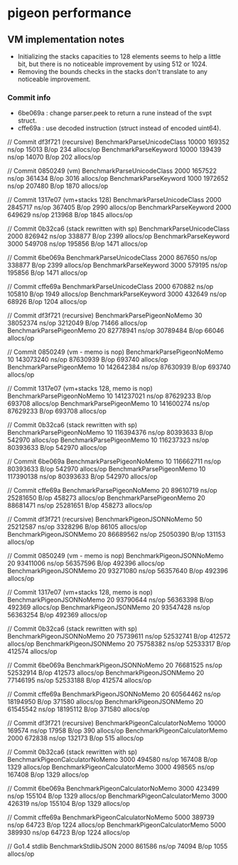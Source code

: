 # pigeon performance

## VM implementation notes

* Initializing the stacks capacities to 128 elements seems to help a little bit, but there is no noticeable improvement by using 512 or 1024.
* Removing the bounds checks in the stacks don't translate to any noticeable improvement.

### Commit info

* 6be069a : change parser.peek to return a rune instead of the svpt struct.
* cffe69a : use decoded instruction (struct instead of encoded uint64).

// Commit df3f721 (recursive)
BenchmarkParseUnicodeClass         10000            169352 ns/op           15013 B/op        234 allocs/op
BenchmarkParseKeyword              10000            139439 ns/op           14070 B/op        202 allocs/op

// Commit 0850249 (vm)
BenchmarkParseUnicodeClass          2000           1657522 ns/op          361434 B/op       3016 allocs/op
BenchmarkParseKeyword               1000           1972652 ns/op          207480 B/op       1870 allocs/op

// Commit 1317e07 (vm+stacks 128)
BenchmarkParseUnicodeClass          2000           2845717 ns/op          367405 B/op       2990 allocs/op
BenchmarkParseKeyword               2000            649629 ns/op          213968 B/op       1845 allocs/op

// Commit 0b32ca6 (stack rewritten with sp)
BenchmarkParseUnicodeClass          2000            826942 ns/op          338877 B/op       2399 allocs/op
BenchmarkParseKeyword               3000            549708 ns/op          195856 B/op       1471 allocs/op

// Commit 6be069a
BenchmarkParseUnicodeClass          2000            867650 ns/op          338877 B/op       2399 allocs/op
BenchmarkParseKeyword               3000            579195 ns/op          195856 B/op       1471 allocs/op

// Commit cffe69a
BenchmarkParseUnicodeClass          2000            670882 ns/op          105810 B/op       1949 allocs/op
BenchmarkParseKeyword               3000            432649 ns/op           68926 B/op       1204 allocs/op



// Commit df3f721 (recursive)
BenchmarkParsePigeonNoMemo            30          38052374 ns/op         3212049 B/op      71466 allocs/op
BenchmarkParsePigeonMemo              20          82778941 ns/op        30789484 B/op      66046 allocs/op

// Commit 0850249 (vm - memo is nop)
BenchmarkParsePigeonNoMemo            10         143073240 ns/op        87630939 B/op     693740 allocs/op
BenchmarkParsePigeonMemo              10         142642384 ns/op        87630939 B/op     693740 allocs/op

// Commit 1317e07 (vm+stacks 128, memo is nop)
BenchmarkParsePigeonNoMemo            10         141237021 ns/op        87629233 B/op     693708 allocs/op
BenchmarkParsePigeonMemo              10         141600274 ns/op        87629233 B/op     693708 allocs/op

// Commit 0b32ca6 (stack rewritten with sp)
BenchmarkParsePigeonNoMemo            10         116394376 ns/op        80393633 B/op     542970 allocs/op
BenchmarkParsePigeonMemo              10         116237323 ns/op        80393633 B/op     542970 allocs/op

// Commit 6be069a
BenchmarkParsePigeonNoMemo            10         116662711 ns/op        80393633 B/op     542970 allocs/op
BenchmarkParsePigeonMemo              10         117390138 ns/op        80393633 B/op     542970 allocs/op

// Commit cffe69a
BenchmarkParsePigeonNoMemo            20          89610719 ns/op        25281650 B/op     458273 allocs/op
BenchmarkParsePigeonMemo              20          88681471 ns/op        25281651 B/op     458273 allocs/op


// Commit df3f721 (recursive)
BenchmarkPigeonJSONNoMemo             50          25212587 ns/op         3328296 B/op      86105 allocs/op
BenchmarkPigeonJSONMemo               20          86689562 ns/op        25050390 B/op     131153 allocs/op

// Commit 0850249 (vm - memo is nop)
BenchmarkPigeonJSONNoMemo             20          93411006 ns/op        56357596 B/op     492396 allocs/op
BenchmarkPigeonJSONMemo               20          93271080 ns/op        56357640 B/op     492396 allocs/op

// Commit 1317e07 (vm+stacks 128, memo is nop)
BenchmarkPigeonJSONNoMemo             20          93790644 ns/op        56363398 B/op     492369 allocs/op
BenchmarkPigeonJSONMemo               20          93547428 ns/op        56363254 B/op     492369 allocs/op

// Commit 0b32ca6 (stack rewritten with sp)
BenchmarkPigeonJSONNoMemo             20          75739611 ns/op        52532741 B/op     412572 allocs/op
BenchmarkPigeonJSONMemo               20          75758382 ns/op        52533317 B/op     412574 allocs/op

// Commit 6be069a
BenchmarkPigeonJSONNoMemo             20          76681525 ns/op        52532914 B/op     412573 allocs/op
BenchmarkPigeonJSONMemo               20          77146195 ns/op        52533188 B/op     412574 allocs/op

// Commit cffe69a
BenchmarkPigeonJSONNoMemo             20          60564462 ns/op        18194950 B/op     371580 allocs/op
BenchmarkPigeonJSONMemo               20          61545542 ns/op        18195112 B/op     371580 allocs/op


// Commit df3f721 (recursive)
BenchmarkPigeonCalculatorNoMemo    10000            169574 ns/op           17958 B/op        390 allocs/op
BenchmarkPigeonCalculatorMemo       2000            672838 ns/op          132173 B/op        515 allocs/op

// Commit 0b32ca6 (stack rewritten with sp)
BenchmarkPigeonCalculatorNoMemo     3000            494580 ns/op          167408 B/op       1329 allocs/op
BenchmarkPigeonCalculatorMemo       3000            498565 ns/op          167408 B/op       1329 allocs/op

// Commit 6be069a
BenchmarkPigeonCalculatorNoMemo     3000            423499 ns/op          155104 B/op       1329 allocs/op
BenchmarkPigeonCalculatorMemo       3000            426319 ns/op          155104 B/op       1329 allocs/op

// Commit cffe69a
BenchmarkPigeonCalculatorNoMemo     5000            389739 ns/op           64723 B/op       1224 allocs/op
BenchmarkPigeonCalculatorMemo       5000            389930 ns/op           64723 B/op       1224 allocs/op


// Go1.4 stdlib
BenchmarkStdlibJSON                 2000            861586 ns/op           74094 B/op       1055 allocs/op
